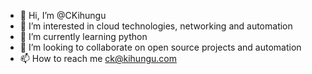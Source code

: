- 👋 Hi, I’m @CKihungu
- 👀 I’m interested in cloud technologies, networking and automation
- 🌱 I’m currently learning python
- 💞️ I’m looking to collaborate on open source projects and automation
- 📫 How to reach me ck@kihungu.com

<!---
Kihungu/Kihungu is a ✨ special ✨ repository because its `README.md` (this file) appears on your GitHub profile.
You can click the Preview link to take a look at your changes.
--->
